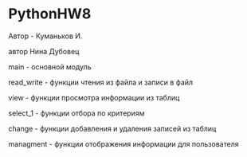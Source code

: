 # PythonHW8
Автор - Куманьков И.

автор Нина Дубовец

main - основной модуль

read_write - функции чтения из файла и записи в файл

view - функции просмотра информации из таблиц

select_1 - функции отбора по критериям

change - функции добавления и удаления записей из таблиц

managment - функции отображения информации для пользователя
